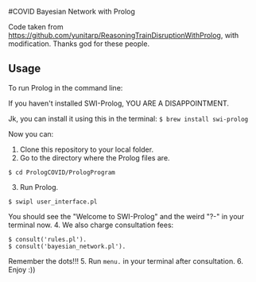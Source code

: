 #COVID Bayesian Network with Prolog

Code taken from  https://github.com/yunitarp/ReasoningTrainDisruptionWithProlog, with modification. Thanks god for these people.


## Usage
To run Prolog in the command line:

If you haven't installed SWI-Prolog, 
YOU ARE A DISAPPOINTMENT.

Jk, you can install it using this in the terminal:
`$ brew install swi-prolog`

Now you can:
1. Clone this repository to your local folder.
2. Go to the directory where the Prolog files are. 
```
$ cd PrologCOVID/PrologProgram
```
3. Run Prolog.
```
$ swipl user_interface.pl
```
You should see the "Welcome to SWI-Prolog" and the weird "?-" in your terminal now. 
4. We also charge consultation fees:
```
$ consult('rules.pl').
$ consult('bayesian_network.pl').
```
Remember the dots!!!
5. Run `menu.` in your terminal after consultation.
6. Enjoy :)) 